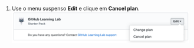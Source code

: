 1. Use o menu suspenso **Edit** e clique em **Cancel plan**. ![Cancelar o link na seção Compras no Marketplace das configurações de faturamento da sua conta pessoal](/assets/images/help/marketplace/marketplace-edit-app-billing-settings.png)
